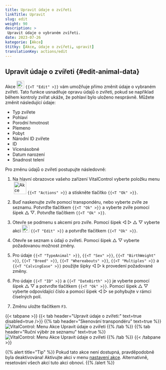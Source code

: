 ```yaml
---
title: Upravit údaje o zvířeti
linkTitle: Upravit
slug: edit
weight: 90
description: >
 Upravit údaje o vybraném zvířeti.
date: 2023-07-26
kategorie: [Akce]
štítky: [Akce, údaje o zvířeti, upravit]
translationKey: actions/edit
---
```


## Upravit údaje o zvířeti {#edit-animal-data}

Akce <img src="/icons/actions/edit.svg" width="24" align="bottom" alt="Upravit" /> `{{<T "Edit" >}}` vám umožňuje přímo změnit údaje o vybraném zvířeti. Tato funkce usnadňuje opravu údajů o zvířeti, pokud se například během kontroly zvířat ukáže, že pohlaví bylo uloženo nesprávně. Můžete změnit následující údaje:

- Typ zvířete
- Pohlaví
- Porodní hmotnost
- Plemeno
- Pobyt
- Národní ID zvířete
- ID
- Vícenásobné
- Datum narození
- Snadnost telení

Pro změnu údajů o zvířeti postupujte následovně:

1. Na hlavní obrazovce vašeho zařízení VitalControl vyberte položku menu &nbsp;<img src="/icons/actions.svg" width="40" align="bottom" alt="Akce" /> `{{<T "Actions" >}}` a stiskněte tlačítko `{{<T "Ok" >}}`.

2. Buď naskenujte zvíře pomocí transpondéru, nebo vyberte zvíře ze seznamu. Potvrďte tlačítkem `{{<T "Ok" >}}` a vyberte zvíře pomocí šipek △ ▽. Potvrďte tlačítkem `{{<T "Ok" >}}`.

3. Otevře se podmenu s akcemi pro zvíře. Pomocí šipek ◁ ▷ △ ▽ vyberte akci <img src="/icons/actions/edit.svg" width="24" align="bottom" alt="Upravit" /> `{{<T "Edit" >}}` a potvrďte tlačítkem `{{<T "Ok" >}}`.

4. Otevře se seznam s údaji o zvířeti. Pomocí šipek △ ▽ vyberte požadovanou možnost změny.

5. Pro údaje `{{<T "TypeAnimal" >}}`, `{{<T "Sex" >}}`, `{{<T "BirthWeight" >}}`, `{{<T "Breed" >}}`, `{{<T "Whereabouts" >}}`, `{{<T "Multiples" >}}` a `{{<T "CalvingEase" >}}` použijte šipky ◁ ▷ k provedení požadované změny.

6. Pro údaje `{{<T "ID" >}}` a `{{<T "DateBirth" >}}` je vyberte pomocí šipek △ ▽ a potvrďte tlačítkem `{{<T "Ok" >}}`. Pomocí šipek △ ▽ vyberte odpovídající číslo a pomocí šipek ◁ ▷ se pohybujte v rámci číselných polí.

7. Změnu uložte tlačítkem `F3`.

{{< tabpane >}}
{{< tab header="Upravit údaje o zvířeti:" text=true disabled=true />}}
{{% tab header="Skenování transpondéru" text=true %}}
![VitalControl: Menu Akce Upravit údaje o zvířeti](../images/edit-scan.png "Upravit údaje o zvířeti")
{{% /tab %}}
{{% tab header="Ruční výběr ze seznamu" text=true %}}
![VitalControl: Menu Akce Upravit údaje o zvířeti](../images/edit.png "Upravit údaje o zvířeti")
{{% /tab %}}
{{< /tabpane >}}


{{% alert title="Tip" %}}
Pokud tato akce není dostupná, pravděpodobně byla deaktivována! Aktivujte akci v menu [nastavení akce](../settings/). Alternativně, resetování všech akcí tuto akci obnoví.
{{% /alert %}}

